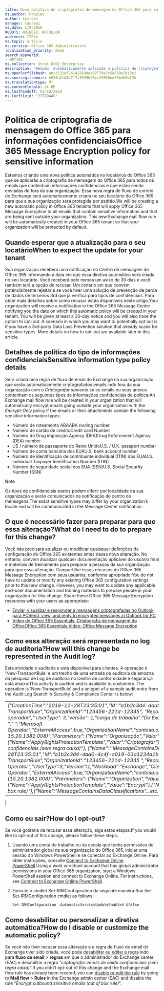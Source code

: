 ```yaml
---
title: Nova política de criptografia de mensagem do Office 365 para informações confidenciais
ms.author: krowley
author: kccross
manager: laurawi
ms.date: 1/9/2019
ROBOTS: NOINDEX, NOFOLLOW
audience: ITPro
ms.topic: article
ms.service: Office 365 Administration
localization_priority: None
search.appverid:
- MET150
ms.collection: Strat_O365_Enterprise
description: 'Resumo: Automaticamente aplicada a política de criptografia de mensagem do Office 365 para tipos de informações confidenciais aplicação a todos os locatários.'
ms.openlocfilehash: a8cd132af2b1429698ea92779a3c54559e2b13e2
ms.sourcegitcommit: b936a2fd4b7f7a7099b96cc29580ed55bdb8bf2b
ms.translationtype: MT
ms.contentlocale: pt-BR
ms.lasthandoff: 01/10/2019
ms.locfileid: "27789449"
---
```

# <a name="office-365-message-encryption-policy-for-sensitive-information"></a><span data-ttu-id="b626a-103">Política de criptografia de mensagem do Office 365 para informações confidenciais</span><span class="sxs-lookup"><span data-stu-id="b626a-103">Office 365 Message Encryption policy for sensitive information</span></span>

<span data-ttu-id="b626a-p101">Estamos criando uma nova política automática no locatários do Office 365 que se aplicarão a criptografia de mensagem do Office 365 para todos os emails que contenham informações confidenciais e que estão sendo enviadas de fora da sua organização. Essa nova regra de fluxo de correio do Exchange será automaticamente criada no seu locatário do Office 365 para que a sua organização será protegida por padrão.</span><span class="sxs-lookup"><span data-stu-id="b626a-p101">We will be creating a new automatic policy in Office 365 tenants that will apply Office 365 Message Encryption to all emails that contain sensitive information and that are being sent outside your organization. This new Exchange mail flow rule will be automatically created in your Office 365 tenant so that your organization will be protected by default.</span></span>

## <a name="when-to-expect-the-update-for-your-tenant"></a><span data-ttu-id="b626a-106">Quando esperar que a atualização para o seu locatário</span><span class="sxs-lookup"><span data-stu-id="b626a-106">When to expect the update for your tenant</span></span>

<span data-ttu-id="b626a-p102">Sua organização receberá uma notificação no Centro de mensagem do Office 365 informando a data em que essa diretiva automática será criada no seu locatário. Você receberá pelo menos um aviso de 30 dias e você também terá a opção de recusar. Um cenário em que convém potencialmente rejeitar é se você tiver uma solução de prevenção de perda de dados de terceiros 3rd que já verifica para tipos de confidenciais. Para obter mais detalhes sobre como recusar estão disponíveis neste artigo.</span><span class="sxs-lookup"><span data-stu-id="b626a-p102">Your organization will receive a notification in the Office 365 Message Center notifying you the date on which this automatic policy will be created in your tenant. You will be given at least a 30-day notice and you will also have the option to opt-out. A scenario in which you may want to potentially opt out is if you have a 3rd-party Data Loss Prevention solution that already scans for sensitive types. More details on how to opt-out are available later in this article.</span></span>

## <a name="sensitive-information-type-policy-details"></a><span data-ttu-id="b626a-110">Detalhes de política do tipo de informações confidenciais</span><span class="sxs-lookup"><span data-stu-id="b626a-110">Sensitive information type policy details</span></span>

<span data-ttu-id="b626a-111">Será criada uma regra de fluxo de email do Exchange na sua organização que serão automaticamente criptografados emails indo fora da sua organização com o *Criptografar somente* se os emails ou seus anexos contenham os seguintes tipos de informações confidenciais de política:</span><span class="sxs-lookup"><span data-stu-id="b626a-111">An Exchange mail flow rule will be created in your organization that will automatically encrypt emails going outside your organization with the *Encrypt-Only* policy if the emails or their attachments contain the following sensitive information types:</span></span>

- <span data-ttu-id="b626a-112">Número de roteamento ABA</span><span class="sxs-lookup"><span data-stu-id="b626a-112">ABA routing number</span></span>
- <span data-ttu-id="b626a-113">Número de cartão de crédito</span><span class="sxs-lookup"><span data-stu-id="b626a-113">Credit card Number</span></span>
- <span data-ttu-id="b626a-114">Número do Drug imposição Agency (DEA)</span><span class="sxs-lookup"><span data-stu-id="b626a-114">Drug Enforcement Agency (DEA) number</span></span>
- <span data-ttu-id="b626a-p103">US / número de passaporte do Reino Unido</span><span class="sxs-lookup"><span data-stu-id="b626a-p103">U.S. / U.K. passport number</span></span>
- <span data-ttu-id="b626a-117">Número de conta bancária dos EUA</span><span class="sxs-lookup"><span data-stu-id="b626a-117">U.S. bank account number</span></span>
- <span data-ttu-id="b626a-118">Número de identificação de contribuinte individual (ITIN) dos EUA</span><span class="sxs-lookup"><span data-stu-id="b626a-118">U.S. Individual Taxpayer Identification Number (ITIN)</span></span>
- <span data-ttu-id="b626a-119">Número de seguridade social dos EUA (SSN)</span><span class="sxs-lookup"><span data-stu-id="b626a-119">U.S. Social Security Number (SSN)</span></span>

> [!Note]
> <span data-ttu-id="b626a-120">Os tipos de confidenciais exatos podem diferir por localidade da sua organização e serão comunicados na notificação de centro de mensagens.</span><span class="sxs-lookup"><span data-stu-id="b626a-120">The exact sensitive types may differ by your organization’s locale and will be communicated in the Message Center notification.</span></span>

## <a name="what-do-i-need-to-do-to-prepare-for-this-change"></a><span data-ttu-id="b626a-121">O que é necessário fazer para preparar para que essa alteração?</span><span class="sxs-lookup"><span data-stu-id="b626a-121">What do I need to do to prepare for this change?</span></span>

<span data-ttu-id="b626a-p104">Você não precisará atualizar ou modificar quaisquer definições de configuração do Office 365 existentes antes dessa nova alteração. No entanto, convém atualizar qualquer documentação aplicável do usuário final e materiais de treinamento para preparar a pessoas da sua organização para que essa alteração. Compartilhe esses recursos do Office 365 Message Encryption com seus usuários, conforme apropriado:</span><span class="sxs-lookup"><span data-stu-id="b626a-p104">You do not have to update or modify any existing Office 365 configuration settings prior to this new change. However, you may want to update any applicable end-user documentation and training materials to prepare people in your organization for this change. Share these Office 365 Message Encryption resources with your users as appropriate:</span></span>

- [<span data-ttu-id="b626a-125">Enviar, visualizar e responder a mensagens criptografadas no Outlook para PC</span><span class="sxs-lookup"><span data-stu-id="b626a-125">Send, view, and reply to encrypted messages in Outlook for PC</span></span>](https://support.office.com/article/send-view-and-reply-to-encrypted-messages-in-outlook-for-pc-eaa43495-9bbb-4fca-922a-df90dee51980)
- [<span data-ttu-id="b626a-126">Vídeo do Office 365 Essentials: Criptografia de mensagem do Office</span><span class="sxs-lookup"><span data-stu-id="b626a-126">Office 365 Essentials Video: Office Message Encryption</span></span>](https://youtu.be/CQR0cG_iEUc)

## <a name="how-will-this-change-be-represented-in-the-audit-log"></a><span data-ttu-id="b626a-127">Como essa alteração será representada no log de auditoria?</span><span class="sxs-lookup"><span data-stu-id="b626a-127">How will this change be represented in the Audit log?</span></span>

<span data-ttu-id="b626a-p105">Esta atividade é auditada e está disponível para clientes.  A operação é 'New-TransportRule' e um trecho de uma entrada de auditoria de amostra da pesquisa de Log de auditoria no Centro de conformidade e segurança está abaixo:</span><span class="sxs-lookup"><span data-stu-id="b626a-p105">This activity is audited and is available to customers.  The operation is ‘New-TransportRule’ and a snippet of a sample audit entry from the Audit Log Search in Security & Compliance Center is below:</span></span>

|     |
| --- |
| <span data-ttu-id="b626a-130">*{"CreationTime":"2018-11-28T23:35:01","Id":"a1b2c3d4-daa0-4c4f-a019-03a1234a1b0c","Operation":"New-TransportRule","OrganizationId":"123456-221d-12345", "RecordType": 1, "ResultStatus": "True", "UserKey": "Microsoft operador"," UserType": 3,"versão": 1,"carga de trabalho":"Do Exchange","ClientIP":"123.456.147.68:17584","ObjectId":"UserId "," ":"Microsoft Operator","ExternalAccess":true,"OrganizationName":"contoso.onmicrosoft.com","OriginatingServer":"CY4PR13MBXXXX ( 15.20.1382.008)","Parameters": {"Name":"Organização","Valor":" 123456-221 d - 12346"{"Name":"ApplyRightsProtectionTemplate","Valor":"Criptografar"}, {"Name":"Nome"e"Valor":"Criptografar emails de saída confidenciais (sem regra caixa)"}, {"Name":" MessageContainsDataClassifications"… etc.*</span><span class="sxs-lookup"><span data-stu-id="b626a-130">*{"CreationTime":"2018-11-28T23:35:01","Id":"a1b2c3d4-daa0-4c4f-a019-03a1234a1b0c","Operation":"New-TransportRule","OrganizationId":"123456-221d-12345 ","RecordType":1,"ResultStatus":"True","UserKey":"Microsoft Operator","UserType":3,"Version":1,"Workload":"Exchange","ClientIP":"123.456.147.68:17584","ObjectId":"","UserId":"Microsoft Operator","ExternalAccess":true,"OrganizationName":"contoso.onmicrosoft.com","OriginatingServer":"CY4PR13MBXXXX (15.20.1382.008)","Parameters": {"Name":"Organization","Value":"123456-221d-12346"{"Name":"ApplyRightsProtectionTemplate","Value":"Encrypt"},{"Name":"Name","Value":"Encrypt outbound sensitive emails (out of box rule)"},{"Name":"MessageContainsDataClassifications”…etc.*</span></span>
 |

## <a name="how-do-i-opt-out"></a><span data-ttu-id="b626a-131">Como eu sair?</span><span class="sxs-lookup"><span data-stu-id="b626a-131">How do I opt-out?</span></span>

<span data-ttu-id="b626a-132">Se você gostaria de recusar essa alteração, siga estas etapas:</span><span class="sxs-lookup"><span data-stu-id="b626a-132">If you would like to opt-out of this change, please follow these steps:</span></span>

1. <span data-ttu-id="b626a-p106">Usando uma conta de trabalho ou da escola que tenha permissões de administrador global na sua organização do Office 365, iniciar uma sessão do Windows PowerShell e se conectar ao Exchange Online. Para obter instruções, consulte [Connect to Exchange Online PowerShell](https://aka.ms/exopowershell).</span><span class="sxs-lookup"><span data-stu-id="b626a-p106">Using a work or school account that has global administrator permissions in your Office 365 organization, start a Windows PowerShell session and connect to Exchange Online. For instructions, see [Connect to Exchange Online PowerShell](https://aka.ms/exopowershell).</span></span>
2. <span data-ttu-id="b626a-135">Execute o cmdlet Set-IRMConfiguration da seguinte maneira:</span><span class="sxs-lookup"><span data-stu-id="b626a-135">Run the Set-IRMConfiguration cmdlet as follows:</span></span>

   ```
   Set-IRMConfiguration -AutomaticServiceUpdateEnabled $false
   ```

## <a name="how-do-i-disable-or-customize-the-automatic-policy"></a><span data-ttu-id="b626a-136">Como desabilitar ou personalizar a diretiva automática?</span><span class="sxs-lookup"><span data-stu-id="b626a-136">How do I disable or customize the automatic policy?</span></span>

<span data-ttu-id="b626a-137">Se você não tiver recusar essa alteração e a regra de fluxo de email do Exchange tiver sido criada, você pode [desabilitar ou editar a regra](https://docs.microsoft.com/exchange/security-and-compliance/mail-flow-rules/manage-mail-flow-rules#enable-or-disable-a-mail-flow-rule) indo para **fluxo de email** > **regras** em que o administrador do Exchange center (EAC) e desabilitar a regra "*criptografar emails de saída confidenciais (sem regra caixa)*".</span><span class="sxs-lookup"><span data-stu-id="b626a-137">If you didn’t opt-out of this change and the Exchange mail flow rule has already been created, you can [disable or edit the rule](https://docs.microsoft.com/exchange/security-and-compliance/mail-flow-rules/manage-mail-flow-rules#enable-or-disable-a-mail-flow-rule) by going to **Mail flow** > **Rules** in the Exchange admin center (EAC) and disable the rule “*Encrypt outbound sensitive emails (out of box rule)*”.</span></span>
